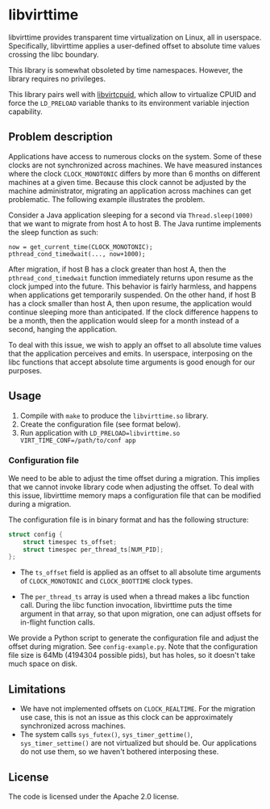 # libvirttime

libvirttime provides transparent time virtualization on Linux, all in userspace.
Specifically, libvirttime applies a user-defined offset to absolute time values
crossing the libc boundary.

This library is somewhat obsoleted by time namespaces. However, the library
requires no privileges.

This library pairs well with
[libvirtcpuid](https://github.com/twosigma/libvirtcpuid), which allow to
virtualize CPUID and force the `LD_PRELOAD` variable thanks to its environment
variable injection capability.

## Problem description

Applications have access to numerous clocks on the system. Some of these clocks
are not synchronized across machines. We have measured instances where the clock
`CLOCK_MONOTONIC` differs by more than 6 months on different machines at a given
time. Because this clock cannot be adjusted by the machine administrator,
migrating an application across machines can get problematic. The following
example illustrates the problem.

Consider a Java application sleeping for a second via `Thread.sleep(1000)`
that we want to migrate from host A to host B. The Java runtime implements the
sleep function as such:

```
now = get_current_time(CLOCK_MONOTONIC);
pthread_cond_timedwait(..., now+1000);
```

After migration, if host B has a clock greater than host A, then the
`pthread_cond_timedwait` function immediately returns upon resume as the clock
jumped into the future. This behavior is fairly harmless, and happens when
applications get temporarily suspended. On the other hand, if host B has a clock
smaller than host A, then upon resume, the application would continue sleeping
more than anticipated. If the clock difference happens to be a month, then
the application would sleep for a month instead of a second, hanging the
application.

To deal with this issue, we wish to apply an offset to all absolute time values
that the application perceives and emits. In userspace, interposing on the libc
functions that accept absolute time arguments is good enough for our purposes.

## Usage

1. Compile with `make` to produce the `libvirttime.so` library.
2. Create the configuration file (see format below).
3. Run application with `LD_PRELOAD=libvirttime.so VIRT_TIME_CONF=/path/to/conf app`

### Configuration file

We need to be able to adjust the time offset during a migration. This implies
that we cannot invoke library code when adjusting the offset. To deal with
this issue, libvirttime memory maps a configuration file that can be modified
during a migration.

The configuration file is in binary format and has the following structure:

```c
struct config {
	struct timespec ts_offset;
	struct timespec per_thread_ts[NUM_PID];
};
```

* The `ts_offset` field is applied as an offset to all absolute time arguments
  of `CLOCK_MONOTONIC` and `CLOCK_BOOTTIME` clock types.

* The `per_thread_ts` array is used when a thread makes a libc function call.
  During the libc function invocation, libvirttime puts the time argument in
  that array, so that upon migration, one can adjust offsets for in-flight
  function calls.

We provide a Python script to generate the configuration file and adjust
the offset during migration. See `config-example.py`.
Note that the configuration file size is 64Mb (4194304 possible pids), but has
holes, so it doesn't take much space on disk.

## Limitations

* We have not implemented offsets on `CLOCK_REALTIME`. For the migration use
  case, this is not an issue as this clock can be approximately synchronized across
  machines.
* The system calls `sys_futex()`, `sys_timer_gettime()`, `sys_timer_settime()`
  are not virtualized but should be. Our applications do not use them, so we
  haven't bothered interposing these.

## License

The code is licensed under the Apache 2.0 license.
